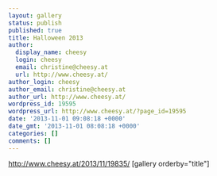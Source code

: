 ```yaml
---
layout: gallery
status: publish
published: true
title: Halloween 2013
author:
  display_name: cheesy
  login: cheesy
  email: christine@cheesy.at
  url: http://www.cheesy.at/
author_login: cheesy
author_email: christine@cheesy.at
author_url: http://www.cheesy.at/
wordpress_id: 19595
wordpress_url: http://www.cheesy.at/?page_id=19595
date: '2013-11-01 09:08:18 +0000'
date_gmt: '2013-11-01 08:08:18 +0000'
categories: []
comments: []
---
```

http://www.cheesy.at/2013/11/19835/
[gallery orderby="title"]
